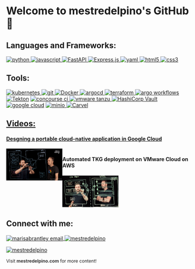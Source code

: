 # Welcome to mestredelpino's GitHub 👋

<h2 align="left">Languages and Frameworks:</h2>
<p align="left">
<a href="https://www.python.org/" target="_blank"> <img src="https://img.shields.io/badge/Python-3776AB?style=for-the-badge&logo=python&logoColor=white" alt="python" </a>
<a href="https://developer.mozilla.org/en-US/docs/Web/JavaScript" target="_blank"> <img src="https://img.shields.io/badge/JavaScript-323330?style=for-the-badge&logo=javascript&logoColor=F7DF1Eg" alt="javascript" </a>
<a href="https://fastapi.tiangolo.com/" target="_blank">
  <img src="https://img.shields.io/badge/FastAPI-009688?style=for-the-badge&logo=fastapi&logoColor=white" alt="FastAPI">
</a>
<a href="https://expressjs.com/" target="_blank"> 
  <img src="https://img.shields.io/badge/Express.js-000000?style=for-the-badge&logo=express&logoColor=white" alt="Express.js">
</a>
<a href="https://yaml.org/" target="_blank"> <img src="https://img.shields.io/badge/YAML-2E9AFE?style=for-the-badge&logo=yaml&logoColor=white" alt="yaml" </a>
<a href="https://www.w3.org/html/" target="_blank"> <img src="https://img.shields.io/badge/HTML5-E34F26?style=for-the-badge&logo=html5&logoColor=white" alt="html5" /> </a>
<a href="https://www.w3schools.com/css/" target="_blank"> <img src="https://img.shields.io/badge/CSS3-1572B6?style=for-the-badge&logo=css3&logoColor=white" alt="css3" /> </a>
  






<h2 align="left">Tools:</h2>
<a href="https://kubernetes.io/" target="_blank"> <img src="https://img.shields.io/badge/Kubernetes-326CE5?style=for-the-badge&logo=kubernetes&logoColor=white" alt="kubernetes" </a>
<a href="https://git-scm.com/" target="_blank"> <img src="https://img.shields.io/badge/Git-F05032?style=for-the-badge&logo=git&logoColor=white" alt="git" </a>
<a href="https://www.docker.com/" target="_blank"> 
  <img src="https://img.shields.io/badge/Docker-2496ED?style=for-the-badge&logo=docker&logoColor=white" alt="Docker">
</a>
<a href="https://argoproj.github.io/argo-cd/" target="_blank"> <img src="https://img.shields.io/badge/ArgoCD-FF6C2F?style=for-the-badge&logo=argocd&logoColor=white" alt="argocd" </a>
<a href="https://www.terraform.io/" target="_blank"> <img src="https://img.shields.io/badge/Terraform-623CE4?style=for-the-badge&logo=terraform&logoColor=white" alt="terraform" </a>
<a href="https://argoproj.github.io/argo/" target="_blank"> <img src="https://img.shields.io/badge/Argo%20Workflows-FF6C2F?style=for-the-badge&logo=argoproj&logoColor=white" alt="argo workflows" </a>
</a>
  <a href="https://tekton.dev/" target="_blank"><img src="https://img.shields.io/badge/Tekton-3D6E8F?style=for-the-badge&amp;logo=tekton&amp;logoColor=white" alt="Tekton"></a>
<a href="https://concourse-ci.org/" target="_blank"> <img src="https://img.shields.io/badge/Concourse%20CI-212121?style=for-the-badge&logo=concourse&logoColor=white" alt="concourse ci" </a>
<a href="https://tanzu.vmware.com/" target="_blank"> <img src="https://img.shields.io/badge/VMware%20Tanzu-0072C6?style=for-the-badge" alt="vmware tanzu" </a>
<a href="https://www.vaultproject.io/" target="_blank"><img src="https://img.shields.io/badge/HashiCorp%20Vault-000000?style=for-the-badge&amp;logo=vault&amp;logoColor=FFD814" alt="HashiCorp Vault"></a>
<a href="https://cloud.google.com/" target="_blank"><img src="https://img.shields.io/badge/Google%20Cloud-%234285F4.svg?style=for-the-badge&logo=google-cloud&logoColor=white" alt="google cloud"></a>
<a href="https://min.io/" target="_blank"> 
  <img src="https://img.shields.io/badge/minio-C72C45?style=for-the-badge&logo=minio&logoColor=FFFFFF" alt="minio"> 
</a>
<a href="https://carvel.dev/" target="_blank"> 
  <img src="https://img.shields.io/badge/Carvel-2561A3?style=for-the-badge&logo=carvel&logoColor=white" alt="Carvel">


<h2 align="left">Videos:</h2>

<h4 align="left">Desgning a portable cloud-native application in Google Cloud</h4>

  
<div style="overflow: auto;">
  <div style="float: left; width: 30%;">
    <a href="https://www.youtube.com/watch?v=hVtr2dR3Bvo">
      <img src="./media/Lightboard_video__Designing_a_portable_cloudnative_applica.gif" alt="Designing a portable cloudnative application video">
    </a>
  </div>
  <h4 align="left">Automated TKG deployment on VMware Cloud on AWS</h4>
  <div style="float: left; width: 30%;">
    <a href="[https://www.youtube.com/watch?v=another-video-id](https://www.youtube.com/watch?v=1-Ep5iwKcL4)">
      <img src="./media/Lightboard_video__Automated_Tanzu_Kubernetes_Grid_on_VMware.gif" alt="Automated TKG deployment on VMware Cloud on AWS">
    </a>
  </div>
</div>


  
  








<h2 align="left">Connect with me:</h2>
<p align="left">
<a href="mailto: carlosmestredp@gmail.com" target="blank"><img align="center" src="https://img.icons8.com/dotty/40/000000/email.png" alt="marisabrantley email" />
</a>
<a href="https://www.linkedin.com/in/mestredelpino/" rel="noopener noreferrer" target="_blank"><img align="center" src="https://raw.githubusercontent.com/rahuldkjain/github-profile-readme-generator/master/src/images/icons/Social/linked-in-alt.svg" alt="mestredelpino" height="30" width="40" /></a>
<p align="left">
<a href="https://twitter.com/mestredelpino" rel="noopener noreferrer" target="_blank"> <img src="https://img.shields.io/twitter/follow/mestredelpino?logo=twitter&style=for-the-badge" alt="mestredelpino" /></a>
</p>
<p style="font-size: 12px;">Visit <a href="https://mestredelpino.com" target="_blank" style="color: #333; font-weight: bold; text-decoration: none;">mestredelpino.com</a> for more content!</p>





</p>
<br>

<!--
**mestredelpino/mestredelpino** is a ✨ _special_ ✨ repository because its `README.md` (this file) appears on your GitHub profile.

Here are some ideas to get you started:

- 🔭 I’m currently working on ...
- 🌱 I’m currently learning ...
- 👯 I’m looking to collaborate on ...
- 🤔 I’m looking for help with ...
- 💬 Ask me about ...
- 📫 How to reach me: ...
- 😄 Pronouns: ...
- ⚡ Fun fact: ...
-->
